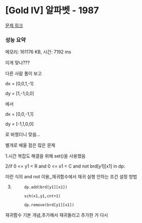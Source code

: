 # [Gold IV] 알파벳 - 1987 

[문제 링크](https://www.acmicpc.net/problem/1987) 

### 성능 요약

메모리: 161176 KB, 시간: 7192 ms

이게 맞나???

다른 사람 풀이 보고

dx = [0,0,1,-1]

dy = [1,-1,0,0]

에서

dx = [0,0,-1,1]

dy = [-1,1,0,0]

로 바꿨더니 맞음...


별개로 배울 점은 많은 문제

1.시간 복잡도 해결을 위해 set()을 사용했음

2/if 0 <= y1 < R and 0 <= x1 < C and not brd[y1][x1] in dp:

이런 식의 and not 이용,,재귀함수에서 재귀 실행 안하는 조건 설정 방법

3.
            dp.add(brd[y1][x1])
            
            sch(x1,y1,cnt+1)
            
            dp.remove(brd[y1][x1])

재귀함수 기본 개념,추가해서 재귀돌리고 추가한 거 다시 
